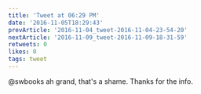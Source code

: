 ```yaml
---
title: 'Tweet at 06:29 PM'
date: '2016-11-05T18:29:43'
prevArticle: '2016-11-04_tweet-2016-11-04-23-54-20'
nextArticle: '2016-11-09_tweet-2016-11-09-18-31-59'
retweets: 0
likes: 0
tags: tweet
---
```

@swbooks ah grand, that's a shame. Thanks for the info.